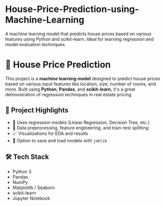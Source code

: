 # House-Price-Prediction-using-Machine-Learning
A machine learning model that predicts house prices based on various features using Python and scikit-learn. Ideal for learning regression and model evaluation techniques.

# 🏡 House Price Prediction

This project is a **machine learning model** designed to predict house prices based on various input features like location, size, number of rooms, and more. Built using **Python**, **Pandas**, and **scikit-learn**, it's a great demonstration of regression techniques in real estate pricing.

## 📌 Project Highlights

- 🧠 Uses regression models (Linear Regression, Decision Tree, etc.)
- 🧼 Data preprocessing, feature engineering, and train-test splitting
- 📈 Visualizations for EDA and results
- 🔁 Option to save and load models with `joblib`

## 🛠️ Tech Stack

- Python 3
- Pandas
- NumPy
- Matplotlib / Seaborn
- scikit-learn
- Jupyter Notebook
